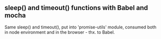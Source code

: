 ## sleep() and timeout() functions with Babel and mocha

Same sleep() and timeout(), put into 'promise-utils' module, consumed both in node environment and in the browser - thx. to Babel.